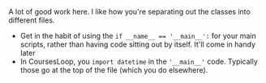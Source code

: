 A lot of good work here. I like how you're separating out the classes into different files.

* Get in the habit of using the `if __name__ == '__main__':` for your main scripts, rather than having code sitting out by itself. It'll come in handy later
* In CoursesLoop, you `import datetime` in the `'__main__'` code. Typically those go at the top of the file (which you do elsewhere).
